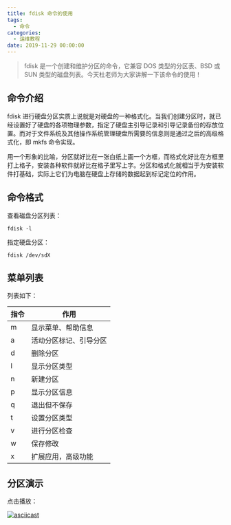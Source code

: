 ```yaml
---
title: fdisk 命令的使用
tags:
  - 命令
categories:
  - 运维教程
date: 2019-11-29 00:00:00
---
```


> fdisk 是一个创建和维护分区的命令，它兼容 DOS 类型的分区表、BSD 或 SUN 类型的磁盘列表。今天杜老师为大家讲解一下该命令的使用！

<!-- more -->

## 命令介绍

fdisk 进行硬盘分区实质上说就是对硬盘的一种格式化。当我们创建分区时，就已经设置好了硬盘的各项物理参数，指定了硬盘主引导记录和引导记录备份的存放位置。而对于文件系统及其他操作系统管理硬盘所需要的信息则是通过之后的高级格式化，即 mkfs 命令实现。

用一个形象的比喻，分区就好比在一张白纸上画一个方框，而格式化好比在方框里打上格子，安装各种软件就好比在格子里写上字。分区和格式化就相当于为安装软件打基础，实际上它们为电脑在硬盘上存储的数据起到标记定位的作用。

## 命令格式

查看磁盘分区列表：

```
fdisk -l
```

指定硬盘分区：

```
fdisk /dev/sdX
```

## 菜单列表

列表如下：

| 指令 | 作用 |
| - | - |
| m | 显示菜单、帮助信息 |
| a | 活动分区标记、引导分区 |
| d | 删除分区 |
| l | 显示分区类型 |
| n | 新建分区 |
| p | 显示分区信息 |
| q | 退出但不保存 |
| t | 设置分区类型 |
| v | 进行分区检查 |
| w | 保存修改 |
| x | 扩展应用，高级功能 |

## 分区演示

点击播放：

[![asciicast](https://asciinema.org/a/281290.svg)](https://asciinema.org/a/281290)